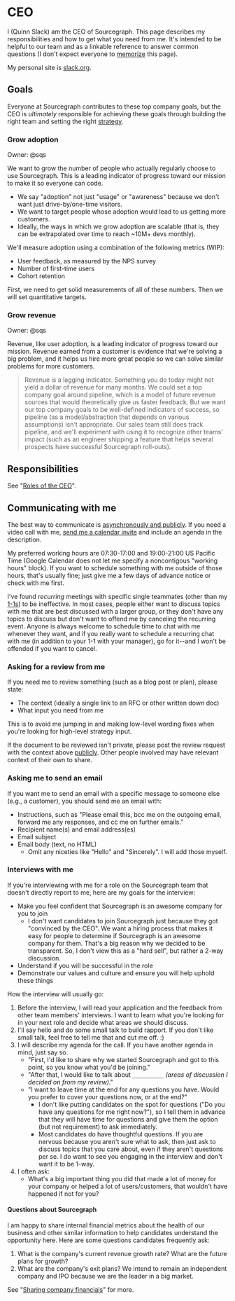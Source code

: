 # CEO

I (Quinn Slack) am the CEO of Sourcegraph. This page describes my responsibilities and how to get what you need from me. It's intended to be helpful to our team and as a linkable reference to answer common questions (I don't expect everyone to [memorize](../usage.md#links) this page).

My personal site is [slack.org](https://slack.org).

## Goals

Everyone at Sourcegraph contributes to these top company goals, but the CEO is *ultimately* responsible for achieving these goals through building the right team and setting the right [strategy](../../company/strategy.md).

### Grow adoption

Owner: @sqs

We want to grow the number of people who actually regularly choose to use Sourcegraph. This is a leading indicator of progress toward our mission to make it so everyone can code.

- We say "adoption" not just "usage" or "awareness" because we don't want just drive-by/one-time visitors.
- We want to target people whose adoption would lead to us getting more customers.
- Ideally, the ways in which we grow adoption are scalable (that is, they can be extrapolated over time to reach ~10M+ devs monthly).

We'll measure adoption using a combination of the following metrics (WIP):

- User feedback, as measured by the NPS survey
- Number of first-time users
- Cohort retention

First, we need to get solid measurements of all of these numbers. Then we will set quantitative targets.

### Grow revenue

Owner: @sqs

Revenue, like user adoption, is a leading indicator of progress toward our mission. Revenue earned from a customer is evidence that we're solving a big problem, and it helps us hire more great people so we can solve similar problems for more customers.

> Revenue is a lagging indicator. Something you do today might not yield a dollar of revenue for many months. We could set a top company goal around pipeline, which is a model of future revenue sources that would theoretically give us faster feedback. But we want our top company goals to be well-defined indicators of success, so pipeline (as a model/abstraction that depends on various assumptions) isn't appropriate. Our sales team still does track pipeline, and we'll experiment with using it to recognize other teams' impact (such as an engineer shipping a feature that helps several prospects have successful Sourcegraph roll-outs).

## Responsibilities

See "[Roles of the CEO](roles.md)".

## Communicating with me

The best way to communicate is [asynchronously and publicly](../communication.md). If you need a video call with me, [send me a calendar invite](../communication.md#scheduling-meetings) and include an agenda in the description.

My preferred working hours are 07:30-17:00 and 19:00-21:00 US Pacific Time (Google Calendar does not let me specify a noncontigous "working hours" block). If you want to schedule something with me outside of those hours, that's usually fine; just give me a few days of advance notice or check with me first.

I've found *recurring* meetings with specific single teammates (other than my [1-1s](../leadership/1-1.md)) to be ineffective. In most cases, people either want to discuss topics with me that are best discussed with a larger group, or they don't have any topics to discuss but don't want to offend me by canceling the recurring event. Anyone is always welcome to schedule time to chat with me whenever they want, and if you really want to schedule a recurring chat with me (in addition to your 1-1 with your manager), go for it--and I won't be offended if you want to cancel.

### Asking for a review from me

If you need me to review something (such as a blog post or plan), please state:

- The context (ideally a single link to an RFC or other written down doc)
- What input you need from me

This is to avoid me jumping in and making low-level wording fixes when you're looking for high-level strategy input.

If the document to be reviewed isn't private, please post the review request with the context above [publicly](../communication.md). Other people involved may have relevant context of their own to share.

### Asking me to send an email

If you want me to send an email with a specific message to someone else (e.g., a customer), you should send me an email with:

- Instructions, such as "Please email this, bcc me on the outgoing email, forward me any responses, and cc me on further emails."
- Recipient name(s) and email address(es)
- Email subject
- Email body (text, no HTML)
  - Omit any niceties like "Hello" and "Sincerely". I will add those myself.

### Interviews with me

If you're interviewing with me for a role on the Sourcegraph team that doesn't directly report to me, here are my goals for the interview:

- Make you feel confident that Sourcegraph is an awesome company for you to join
  - I don't want candidates to join Sourcegraph just because they got "convinced by the CEO". We want a hiring process that makes it easy for people to determine if Sourcegraph is an awesome company for them. That's a big reason why we decided to be transparent. So, I don't view this as a "hard sell", but rather a 2-way discussion.
- Understand if you will be successful in the role
- Demonstrate our values and culture and ensure you will help uphold these things

How the interview will usually go:

1. Before the interview, I will read your application and the feedback from other team members' interviews. I want to learn what you're looking for in your next role and decide what areas we should discuss.
1. I'll say hello and do some small talk to build rapport. If you don't like small talk, feel free to tell me that and cut me off. :)
1. I will describe my agenda for the call. If you have another agenda in mind, just say so.
   - "First, I'd like to share why we started Sourcegraph and got to this point, so you know what you'd be joining."
   - "After that, I would like to talk about `__________` *(areas of discussion I decided on from my review)*."
   - "I want to leave time at the end for any questions you have. Would you prefer to cover your questions now, or at the end?"
     - I don't like putting candidates on the spot for questions ("Do you have any questions for me right now?"), so I tell them in advance that they will have time for questions and give them the option (but not requirement) to ask immediately.
     - Most candidates do have thoughtful questions. If you are nervous because you aren't sure what to ask, then just ask to discuss topics that you care about, even if they aren't questions per se. I do want to see you engaging in the interview and don't want it to be 1-way.
1. I often ask:
   - What's a big important thing you did that made a lot of money for your company or helped a lot of users/customers, that wouldn't have happened if not for you?

#### Questions about Sourcegraph

I am happy to share internal financial metrics about the health of our business and other similar information to help candidates understand the opportunity here. Here are some questions candidates frequently ask:

1. What is the company's current revenue growth rate? What are the future plans for growth?
1. What are the company's exit plans? We intend to remain an independent company and IPO because we are the leader in a big market.

See "[Sharing company financials](../people-ops/hiring.md#sharing-company-financials)" for more.
